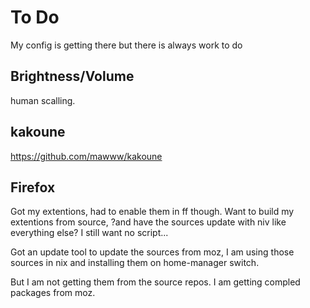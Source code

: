 # To Do
My config is getting there but there is always work to do

## Brightness/Volume
human scalling.

## kakoune
https://github.com/mawww/kakoune


## Firefox
Got my extentions, had to enable them in ff though.
Want to build my extentions from source, ?and have the sources update with niv like everything else?
I still want no script...

Got an update tool to update the sources from moz, I am using those sources in nix and installing them on home-manager switch.

But I am not getting them from the source repos. I am getting compled packages from moz.